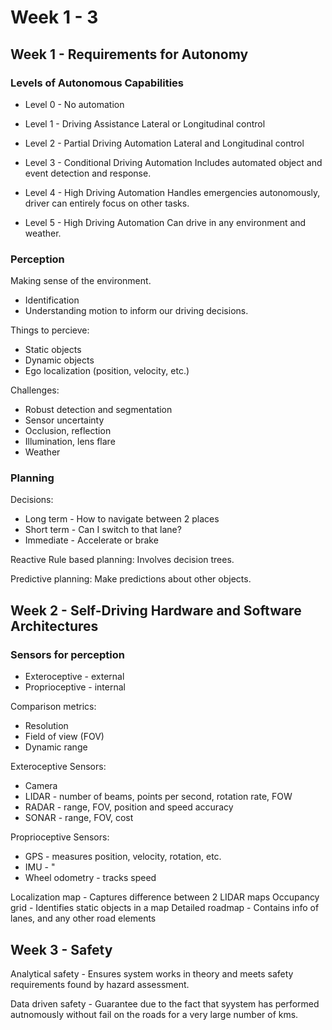 
# Week 1 - 3

## Week 1 - Requirements for Autonomy

### Levels of Autonomous Capabilities

- Level 0 - No automation

- Level 1 - Driving Assistance 
    Lateral or Longitudinal control

- Level 2 - Partial Driving Automation 
    Lateral and Longitudinal control

- Level 3 - Conditional Driving Automation 
    Includes automated object and event detection and response. 
    
- Level 4 - High Driving Automation
    Handles emergencies autonomously, driver can entirely focus on other tasks.

- Level 5 - High Driving Automation
    Can drive in any environment and weather.

### Perception

Making sense of the environment.
- Identification
- Understanding motion
to inform our driving decisions.

Things to percieve:
- Static objects
- Dynamic objects
- Ego localization (position, velocity, etc.)

Challenges:
- Robust detection and segmentation
- Sensor uncertainty
- Occlusion, reflection
- Illumination, lens flare
- Weather

### Planning

Decisions:
- Long term - How to navigate between 2 places
- Short term - Can I switch to that lane?
- Immediate - Accelerate or brake

Reactive Rule based planning: Involves decision trees.

Predictive planning: Make predictions about other objects.

## Week 2 - Self-Driving Hardware and Software Architectures

### Sensors for perception

- Exteroceptive - external
- Proprioceptive - internal

Comparison metrics:
- Resolution
- Field of view (FOV)
- Dynamic range

Exteroceptive Sensors:
- Camera
- LIDAR - number of beams, points per second, rotation rate, FOW
- RADAR - range, FOV, position and speed accuracy
- SONAR - range, FOV, cost

Proprioceptive Sensors:
- GPS - measures position, velocity, rotation, etc.
- IMU - "
- Wheel odometry - tracks speed

Localization map - Captures difference between 2 LIDAR maps
Occupancy grid - Identifies static objects in a map
Detailed roadmap - Contains info of lanes, and any other road elements

## Week 3 - Safety

Analytical safety - Ensures system works in theory and meets safety requirements found by hazard assessment.

Data driven safety - Guarantee due to the fact that syystem has performed autnomously without fail on the roads for a very large number of kms.